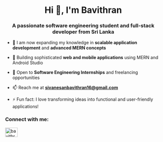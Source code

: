 <h1 align="center">Hi 👋, I'm Bavithran</h1>
<h3 align="center">A passionate software engineering student and full-stack developer from Sri Lanka</h3>



- 🌱 I am now expanding my knowledge in **scalable application development** and **advanced MERN concepts**
- 💼 Building sophisticated **web and mobile applications** using MERN and Android Studio

- 🎯 Open to **Software Engineering Internships** and freelancing opportunities

- 📫 Reach me at **sivanesanbavithran16@gmail.com**

- ⚡ Fun fact: I love transforming ideas into functional and user-friendly applications!

<h3 align="left">Connect with me:</h3>
<p align="left">
  <a href="https://linkedin.com/in/bavithran-sivanesan16" target="blank">
    <img align="center" src="https://raw.githubusercontent.com/rahuldkjain/github-profile-readme-generator/master/src/images/icons/Social/linked-in-alt.svg" alt="bavithran-sivanesan16" height="30" width="40" />
  </a>
</p>



